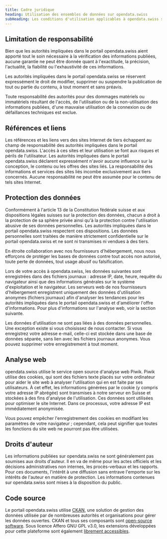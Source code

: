 ```yaml
---
title: Cadre juridique
heading: Utilisation des ensembles de données sur opendata.swiss
subHeading: Les conditions d'utilisation applicables à opendata.swiss sont expliquées [ici](/terms-of-use).
---
```


## Limitation de responsabilité

Bien que les autorités impliquées dans le portail opendata.swiss aient apporté tout le soin nécessaire à la vérification des informations publiées, aucune garantie ne peut être donnée quant à l'exactitude, la précision, l'actualité, la fiabilité ou l'exhaustivité de ces informations.

Les autorités impliquées dans le portail opendata.swiss se réservent expressément le droit de modifier, supprimer ou suspendre la publication de tout ou partie du contenu, à tout moment et sans préavis.

Toute responsabilité des autorités pour des dommages matériels ou immatériels résultant de l'accès, de l'utilisation ou de la non-utilisation des informations publiées, d'une mauvaise utilisation de la connexion ou de défaillances techniques est exclue.

## Références et liens

Les références et les liens vers des sites Internet de tiers échappent au champ de responsabilité des autorités impliquées dans le portail opendata.swiss. L'accès à ces sites et leur utilisation se font aux risques et périls de l'utilisateur. Les autorités impliquées dans le portail opendata.swiss déclarent expressément n'avoir aucune influence sur la conception, le contenu ou les offres des sites liés. La responsabilité des informations et services des sites liés incombe exclusivement aux tiers concernés. Aucune responsabilité ne peut être assumée pour le contenu de tels sites Internet.

## Protection des données

Conformément à l'article 13 de la Constitution fédérale suisse et aux dispositions légales suisses sur la protection des données, chacun a droit à la protection de sa sphère privée ainsi qu'à la protection contre l'utilisation abusive de ses données personnelles. Les autorités impliquées dans le portail opendata.swiss respectent ces dispositions. Les données personnelles sont traitées de manière strictement confidentielle sur le portail opendata.swiss et ne sont ni transmises ni vendues à des tiers.

En étroite collaboration avec nos fournisseurs d'hébergement, nous nous efforçons de protéger les bases de données contre tout accès non autorisé, toute perte de données, tout usage abusif ou falsification.

Lors de votre accès à opendata.swiss, les données suivantes sont enregistrées dans des fichiers journaux : adresse IP, date, heure, requête du navigateur ainsi que des informations générales sur le système d'exploitation et le navigateur. Les serveurs web de nos fournisseurs d'hébergement enregistrent uniquement des données d'utilisation anonymes (fichiers journaux) afin d'analyser les tendances pour les autorités impliquées dans le portail opendata.swiss et d'améliorer l'offre d'informations. Pour plus d'informations sur l'analyse web, voir la section suivante.

Les données d'utilisation ne sont pas liées à des données personnelles. Une exception existe si vous choisissez de nous contacter. Si vous enregistrez votre adresse e-mail, celle-ci est stockée dans une base de données séparée, sans lien avec les fichiers journaux anonymes. Vous pouvez supprimer votre enregistrement à tout moment.

## Analyse web

opendata.swiss utilise le service open source d'analyse web Piwik. Piwik utilise des cookies, qui sont des fichiers texte placés sur votre ordinateur pour aider le site web à analyser l'utilisation qui en est faite par ses utilisateurs. À cet effet, les informations générées par le cookie (y compris votre adresse IP abrégée) sont transmises à notre serveur en Suisse et stockées à des fins d'analyse de l'utilisation. Ces données sont utilisées pour optimiser le site Internet. Dans ce processus, votre adresse IP est immédiatement anonymisée.

Vous pouvez empêcher l'enregistrement des cookies en modifiant les paramètres de votre navigateur ; cependant, cela peut signifier que toutes les fonctions du site web ne pourront pas être utilisées.

## Droits d'auteur

Les informations publiées sur opendata.swiss ne sont généralement pas soumises aux droits d'auteur. Il en va de même pour les actes officiels et les décisions administratives non internes, les procès-verbaux et les rapports. Pour ces documents, l'intérêt à une diffusion sans entrave l'emporte sur les intérêts de l'auteur en matière de protection. Les informations contenues sur opendata.swiss sont mises à la disposition du public.

## Code source

Le portail opendata.swiss utilise [CKAN](http://ckan.org/), une solution de gestion des données utilisée par de nombreuses autorités et organisations pour gérer les données ouvertes. CKAN et tous ses composants sont [open-source software](https://github.com/okfn/ckan). Sous licence Affero GNU GPL v3.0, les extensions développées pour cette plateforme sont également [librement accessibles](https://github.com/opendata-swiss).

